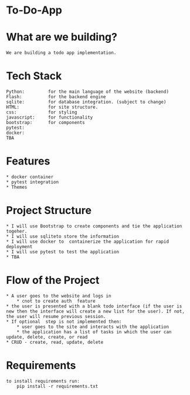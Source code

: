 # To-Do-App

# What are we building?

    We are building a todo app implementation.

# Tech Stack

    Python:         for the main language of the website (backend)
    Flash:          for the backend engine 
    sqlite:         for database integration. (subject to change)
    HTML:           for site structure.
    css:            for styling
    javascript:     for functionality
    bootstrap:      for components
    pytest:
    docker:
    TBA

#  Features

    * docker container
    * pytest integration
    * Themes 



# Project Structure

    * I will use Bootstrap to create components and tie the application togeher.
    * I will use sqliteto store the information
    * I will use docker to  containerize the application for rapid deployment
    * I will use pytest to test the application
    * TBA

# Flow of the Project

    * A user goes to the website and logs in
        * cnot to create auth  feature
    * the user is presented with a blank todo interface (if the user is new then the interface will create a new list for the user). If not, the user will resume previous session.
    * If optional  step is not implemented then:
        * user goes to the site and interacts with the application
        * the application has a list of tasks in which the user can update, delete, create, or read
    * CRUD - create, read, update, delete

# Requirements
    to install requirements run:
        pip install -r requirements.txt
